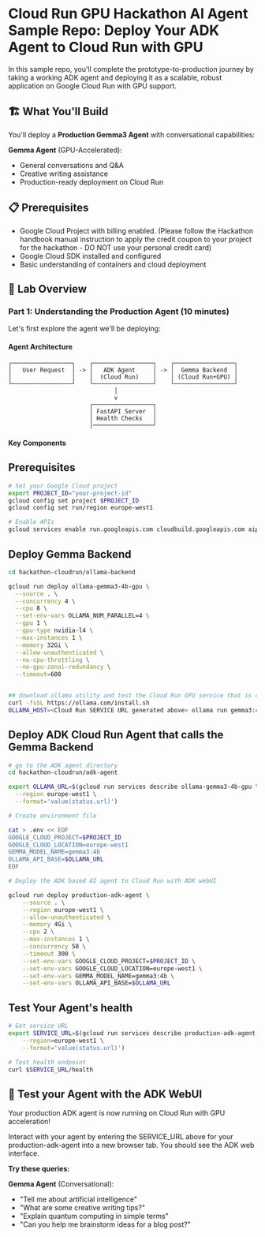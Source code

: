 # Cloud Run GPU Hackathon AI Agent Sample Repo: Deploy Your ADK Agent to Cloud Run with GPU

 In this sample repo, you'll complete the prototype-to-production journey by taking a working ADK agent and deploying it as a scalable, robust application on Google Cloud Run with GPU support.


## 🏗️ What You'll Build

You'll deploy a **Production Gemma3 Agent** with conversational capabilities:

**Gemma Agent** (GPU-Accelerated):

- General conversations and Q&A
- Creative writing assistance
- Production-ready deployment on Cloud Run

## 📋 Prerequisites

- Google Cloud Project with billing enabled. (Please follow the Hackathon handbook manual instruction to apply the credit coupon to your project for the hackathon - DO NOT use your personal credit card)
- Google Cloud SDK installed and configured
- Basic understanding of containers and cloud deployment

## 🚀 Lab Overview

### Part 1: Understanding the Production Agent (10 minutes)

Let's first explore the agent we'll be deploying:

#### Agent Architecture

```
┌─────────────────┐    ┌─────────────────┐    ┌─────────────────┐
│   User Request  │ -> │   ADK Agent     │ -> │  Gemma Backend  │
│                 │    │  (Cloud Run)    │    │ (Cloud Run+GPU) │
└─────────────────┘    └─────────────────┘    └─────────────────┘
                              │
                              v
                       ┌─────────────────┐
                       │ FastAPI Server  │
                       │ Health Checks   │
                       │─────────────────┘
```

#### Key Components

## Prerequisites 

```bash
# Set your Google Cloud project
export PROJECT_ID="your-project-id"
gcloud config set project $PROJECT_ID
gcloud config set run/region europe-west1

# Enable APIs
gcloud services enable run.googleapis.com cloudbuild.googleapis.com aiplatform.googleapis.com
```

## Deploy Gemma Backend

```bash
cd hackathon-cloudrun/ollama-backend

gcloud run deploy ollama-gemma3-4b-gpu \
  --source . \
  --concurrency 4 \
  --cpu 8 \
  --set-env-vars OLLAMA_NUM_PARALLEL=4 \
  --gpu 1 \
  --gpu-type nvidia-l4 \
  --max-instances 1 \
  --memory 32Gi \
  --allow-unauthenticated \
  --no-cpu-throttling \
  --no-gpu-zonal-redundancy \
  --timeout=600


## download ollama utility and test the Cloud Run GPU service that is created
curl -fsSL https://ollama.com/install.sh
OLLAMA_HOST=<Cloud Run SERVICE URL generated above> ollama run gemma3:4b
```

## Deploy ADK Cloud Run Agent that calls the Gemma Backend

```bash
# go to the ADK agent directory
cd hackathon-cloudrun/adk-agent

export OLLAMA_URL=$(gcloud run services describe ollama-gemma3-4b-gpu \
  --region europe-west1 \
  --format='value(status.url)')

# Create environment file

cat > .env << EOF
GOOGLE_CLOUD_PROJECT=$PROJECT_ID
GOOGLE_CLOUD_LOCATION=europe-west1
GEMMA_MODEL_NAME=gemma3:4b
OLLAMA_API_BASE=$OLLAMA_URL
EOF

# Deploy the ADK based AI agent to Cloud Run with ADK webUI 

gcloud run deploy production-adk-agent \
    --source . \
    --region europe-west1 \
    --allow-unauthenticated \
    --memory 4Gi \
    --cpu 2 \
    --max-instances 1 \
    --concurrency 50 \
    --timeout 300 \
    --set-env-vars GOOGLE_CLOUD_PROJECT=$PROJECT_ID \
    --set-env-vars GOOGLE_CLOUD_LOCATION=europe-west1 \
    --set-env-vars GEMMA_MODEL_NAME=gemma3:4b \
    --set-env-vars OLLAMA_API_BASE=$OLLAMA_URL
```

## Test Your Agent's health

```bash
# Get service URL
export SERVICE_URL=$(gcloud run services describe production-adk-agent \
    --region=europe-west1 \
    --format='value(status.url)')

# Test health endpoint
curl $SERVICE_URL/health

```

## 🎉 Test your Agent with the ADK WebUI

Your production ADK agent is now running on Cloud Run with GPU acceleration!

Interact with your agent by entering the SERVICE_URL above for your production-adk-agent into a new browser tab. You should see the ADK web interface.

**Try these queries:**

**Gemma Agent** (Conversational):

- "Tell me about artificial intelligence"
- "What are some creative writing tips?"
- "Explain quantum computing in simple terms"
- "Can you help me brainstorm ideas for a blog post?"
